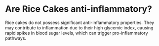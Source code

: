 # Are Rice Cakes anti-inflammatory?

Rice cakes do not possess significant anti-inflammatory properties. They may contribute to inflammation due to their high glycemic index, causing rapid spikes in blood sugar levels, which can trigger pro-inflammatory pathways.